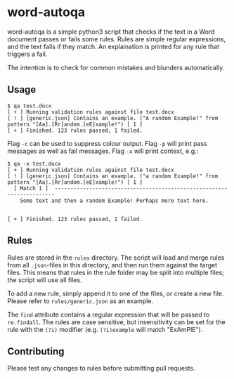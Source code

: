 # word-autoqa

word-autoqa is a simple python3 script that checks if the text in a Word document passes or fails some rules. Rules are simple regular expressions, and the text fails if they match. An explaination is printed for any rule that triggers a fail.

The intention is to check for common mistakes and blunders automatically.

## Usage

~~~
$ qa test.docx
[ + ] Running validation rules against file test.docx
[ ! ] [generic.json] Contains an example. ("A random Example!" from pattern "[Aa].[Rr]andom.[eE]xample!") [ 1 ]
[ + ] Finished. 123 rules passed, 1 failed.
~~~

Flag `-c` can be used to suppress colour output.
Flag `-p` will print pass messages as well as fail messages.
Flag `-x` will print context, e.g.:

~~~
$ qa -x test.docx
[ + ] Running validation rules against file test.docx
[ ! ] [generic.json] Contains an example. ("a random Example!" from pattern "[Aa].[Rr]andom.[eE]xample!") [ 1 ]
  [ Match 1 ]  ----------------------------------------------------------------------
    Some text and then a random Example! Perhaps more text here.


[ + ] Finished. 123 rules passed, 1 failed.
~~~

## Rules

Rules are stored in the `rules` directory. The script will load and merge rules from all `.json`-files in this directory, and then run them against the target files. This means that rules in the rule folder may be split into multiple files; the script will use all files.

To add a new rule, simply append it to one of the files, or create a new file. Please refer to `rules/generic.json` as an example.

The `find` attribute contains a regular expression that will be passed to `re.findall`. The rules are case sensitive, but insensitivity can be set for the rule with the `(?i)` modifier (e.g. `(?i)example` will match "ExAmPlE").

## Contributing

Please test any changes to rules before submitting pull requests.
